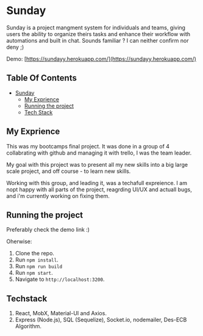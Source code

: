 # Sunday

Sunday is a project mangment system for individuals and teams, giving users the ability to organize theirs tasks and enhance their workflow with automations and built in chat.
Sounds familiar ? I can neither confirm nor deny ;)

Demo: [https://sundayy.herokuapp.com/](https://sundayy.herokuapp.com/)

## Table Of Contents
- [Sunday](#Sunday)
  * [My Exprience](#MyExprience)
  * [Running the project](#running-the-project)
  <!-- * [Screenshots](#screenshots)
    + [Client List](#client-list)
    + [Add or Update Client](#add-or-update-client)
    + [Analytics Dashboard](#analytics-dashboard) -->
  * [Tech Stack](#tech-stack)


## My Exprience
This was my bootcamps final project. It was done in a group of 4 collabrating with github and managing it with trello, I was the team leader.

My goal with this project was to present all my new skills into a big large scale project, and off course - to learn new skills. 

Working with this group, and leading it, was a techafull expreience. I am nopt happy with all parts of the project, reagrding UI/UX and actuall bugs, and i'm currently working on fixing them.

## Running the project
Preferably check the demo link :)

Oherwise:

1. Clone the repo.
2. Run `npm install`.
3. Run `npm run build`
4. Run `npm start`.
5. Navigate to `http://localhost:3200`.

<!-- ## Screenshots

### Client List
An overview of all your clients. You can filter by name, the different owners, emails, countries & by clients who bought our product. A client can be double clicked to pull up a popup and update the clients basic info.

<p align="center"><img src="imagesForREADME/clientsPage.png" width="500" /></p> -->


## Techstack
1. React, MobX, Material-UI and Axios.
2. Express (Node.js), SQL (Sequelize), Socket.io, nodemailer, Des-ECB Algorithm. 